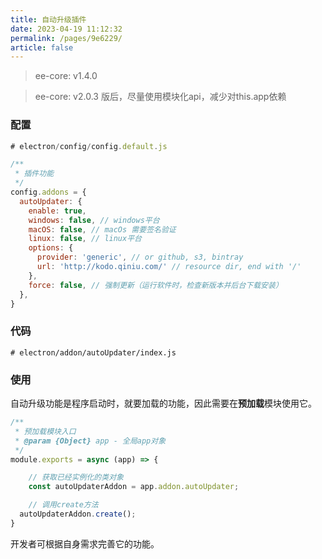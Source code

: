 ```yaml
---
title: 自动升级插件
date: 2023-04-19 11:12:32
permalink: /pages/9e6229/
article: false
---
```


> ee-core: v1.4.0

> ee-core: v2.0.3 版后，尽量使用模块化api，减少对this.app依赖

###  配置
```javascript
# electron/config/config.default.js

/**
 * 插件功能
 */
config.addons = {
  autoUpdater: {
    enable: true,
    windows: false, // windows平台
    macOS: false, // macOs 需要签名验证
    linux: false, // linux平台
    options: {
      provider: 'generic', // or github, s3, bintray
      url: 'http://kodo.qiniu.com/' // resource dir, end with '/'
    },
    force: false, // 强制更新（运行软件时，检查新版本并后台下载安装）
  }, 
}
```
###  代码
```
# electron/addon/autoUpdater/index.js
```
###  使用
自动升级功能是程序启动时，就要加载的功能，因此需要在**预加载**模块使用它。
```javascript
/**
 * 预加载模块入口
 * @param {Object} app - 全局app对象
 */
module.exports = async (app) => {

	// 获取已经实例化的类对象
    const autoUpdaterAddon = app.addon.autoUpdater;

	// 调用create方法
  autoUpdaterAddon.create();
}
```
开发者可根据自身需求完善它的功能。
